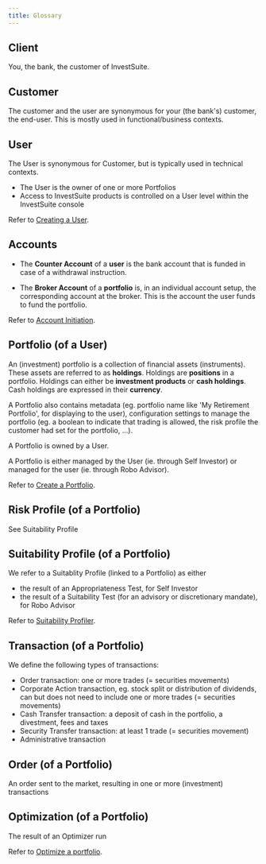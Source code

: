 ```yaml
---
title: Glossary
---
```


## Client
You, the bank, the customer of InvestSuite.

## Customer
The customer and the user are synonymous for your (the bank's) customer, the end-user. This is mostly used in functional/business contexts.

## User
The User is synonymous for Customer, but is typically used in technical contexts.

- The User is the owner of one or more Portfolios
- Access to InvestSuite products is controlled on a User level within the InvestSuite console

Refer to [Creating a User](../common_scenarios/account_initiation/#create-a-user).

<!-- #### Document
TODO -->

<!-- ### Report
TODO -->

## Accounts

- The **Counter Account** of a **user** is the bank account that is funded in case of a withdrawal instruction.

- The **Broker Account** of a **portfolio** is, in an individual account setup, the corresponding account at the broker. This is the account the user funds to fund the portfolio.

Refer to [Account Initiation](../common_scenarios/account_initiation.md).

## Portfolio (of a User)
An (investment) portfolio is a collection of financial assets (instruments). 
These assets are referred to as **holdings**. Holdings are **positions** in a portfolio.
Holdings can either be **investment products** or **cash holdings**. Cash holdings are expressed in their **currency**.

A Portfolio also contains metadata (eg. portfolio name like 'My Retirement Portfolio', for displaying to the user), configuration settings to manage the portfolio (eg. a boolean to indicate that trading is allowed, the risk profile the customer had set for the portfolio, ...).

A Portfolio is owned by a User.

A Portfolio is either managed by the User (ie. through Self Investor) or managed for the user (ie. through Robo Advisor).

Refer to [Create a Portfolio](../common_scenarios/account_initiation/#create-a-portfolio).

<!-- Portfolio
Portfolio Stats
:question_mark: not found in InvestSuite API documentation - About 
Contains stats about multiple instruments -->




## Risk Profile (of a Portfolio)

See Suitability Profile

## Suitability Profile (of a Portfolio)

We refer to a Suitablity Profile (linked to a Portfolio) as either

- the result of an Appropriateness Test, for Self Investor
- the result of a Suitability Test (for an advisory or discretionary mandate), for Robo Advisor

Refer to [Suitability Profiler](../common_scenarios/suitability_profiler).

## Transaction (of a Portfolio)

We define the following types of transactions:

- Order transaction: one or more trades (= securities movements)
- Corporate Action transaction, eg. stock split or distribution of dividends, can but does not need to include one or more trades (= securities movements)
- Cash Transfer transaction: a deposit of cash in the portfolio, a divestment, fees and taxes
- Security Transfer transaction: at least 1 trade (= securities movement)
- Administrative transaction

<!-- Documentation EOD file storage of transactions in IVS databases - Google Docs -->

## Order (of a Portfolio)

An order sent to the market, resulting in one or more (investment) transactions

## Optimization (of a Portfolio)

The result of an Optimizer run

Refer to [Optimize a portfolio](../common_scenarios/run_optimizer/).